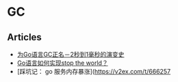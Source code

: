 # GC

## Articles
* [为Go语言GC正名－2秒到1毫秒的演变史](http://blog.csdn.net/erlib/article/details/51850912)
* [Go语言如何实现stop the world？](https://mp.weixin.qq.com/s/gNAani93Xrb02oDsgDc1fQ)
* [踩坑记： go 服务内存暴涨](https://v2ex.com/t/666257
